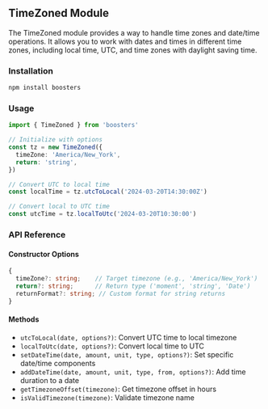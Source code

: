 ## TimeZoned Module

The TimeZoned module provides a way to handle time zones and date/time operations. It allows you to work with dates and times in different time zones, including local time, UTC, and time zones with daylight saving time.

### Installation

```bash
npm install boosters
```

### Usage

```typescript
import { TimeZoned } from 'boosters'

// Initialize with options
const tz = new TimeZoned({
  timeZone: 'America/New_York',
  return: 'string',
})

// Convert UTC to local time
const localTime = tz.utcToLocal('2024-03-20T14:30:00Z')

// Convert local to UTC time
const utcTime = tz.localToUtc('2024-03-20T10:30:00')
```

### API Reference

#### Constructor Options

```typescript
{
  timeZone?: string;    // Target timezone (e.g., 'America/New_York')
  return?: string;      // Return type ('moment', 'string', 'Date')
  returnFormat?: string; // Custom format for string returns
}
```

#### Methods

- `utcToLocal(date, options?)`: Convert UTC time to local timezone
- `localToUtc(date, options?)`: Convert local time to UTC
- `setDateTime(date, amount, unit, type, options?)`: Set specific date/time components
- `addDateTime(date, amount, unit, type, from, options?)`: Add time duration to a date
- `getTimezoneOffset(timezone)`: Get timezone offset in hours
- `isValidTimezone(timezone)`: Validate timezone name
